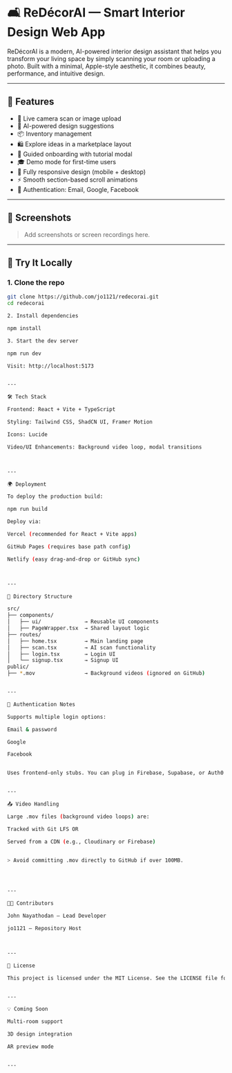 # 🛋️ ReDécorAI — Smart Interior Design Web App

ReDécorAI is a modern, AI-powered interior design assistant that helps you transform your living space by simply scanning your room or uploading a photo. Built with a minimal, Apple-style aesthetic, it combines beauty, performance, and intuitive design.

---

## 🚀 Features

- 🎥 Live camera scan or image upload
- 🧠 AI-powered design suggestions
- 📦 Inventory management
- 🛍️ Explore ideas in a marketplace layout
- 🧭 Guided onboarding with tutorial modal
- 🎓 Demo mode for first-time users
- 📱 Fully responsive design (mobile + desktop)
- ⚡ Smooth section-based scroll animations
- 🔐 Authentication: Email, Google, Facebook

---

## 📸 Screenshots

> Add screenshots or screen recordings here.

---

## 🧪 Try It Locally

### 1. Clone the repo

```bash
git clone https://github.com/jo1121/redecorai.git
cd redecorai

2. Install dependencies

npm install

3. Start the dev server

npm run dev

Visit: http://localhost:5173


---

🛠 Tech Stack

Frontend: React + Vite + TypeScript

Styling: Tailwind CSS, ShadCN UI, Framer Motion

Icons: Lucide

Video/UI Enhancements: Background video loop, modal transitions



---

🌍 Deployment

To deploy the production build:

npm run build

Deploy via:

Vercel (recommended for React + Vite apps)

GitHub Pages (requires base path config)

Netlify (easy drag-and-drop or GitHub sync)



---

📂 Directory Structure

src/
├── components/
│   ├── ui/              → Reusable UI components
│   ├── PageWrapper.tsx  → Shared layout logic
├── routes/
│   ├── home.tsx         → Main landing page
│   ├── scan.tsx         → AI scan functionality
│   ├── login.tsx        → Login UI
│   └── signup.tsx       → Signup UI
public/
├── *.mov                → Background videos (ignored on GitHub)


---

🔐 Authentication Notes

Supports multiple login options:

Email & password

Google

Facebook


Uses frontend-only stubs. You can plug in Firebase, Supabase, or Auth0 to add real auth logic.


---

📤 Video Handling

Large .mov files (background video loops) are:

Tracked with Git LFS OR

Served from a CDN (e.g., Cloudinary or Firebase)


> Avoid committing .mov directly to GitHub if over 100MB.




---

👨‍💻 Contributors

John Nayathodan – Lead Developer

jo1121 – Repository Host



---

📄 License

This project is licensed under the MIT License. See the LICENSE file for more info.


---

💡 Coming Soon

Multi-room support

3D design integration

AR preview mode


---

